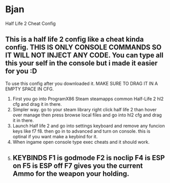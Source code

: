 # Bjan
Half Life 2 Cheat Config
## This is a half life 2 config like a cheat kinda config. THIS IS ONLY CONSOLE COMMANDS SO IT WILL NOT INJECT ANY CODE. You can type all this your self in the console but i made it easier for you :D
To use this config after you downloaded it. 
MAKE SURE TO DRAG IT IN A EMPTY SPACE IN CFG.
1. First you go into ProgramX86 Steam steamapps common Half-Life 2 hl2 cfg and drag it in there.
2. Simpler way. go to your steam library right click half life 2 than hover over manage then press browse local files and go into hl2 cfg and drag it in there.
3. Launch Half life 2 and go into settings keyboard and remove any funcion keys like f7 f8. then go in to advanced and turn on console. this is optinal if you want make a keybind for it.
4. When ingame open console type exec cheats and it should work.
5. ## KEYBINDS F1 is godmode F2 is noclip F4 is ESP on F5 is ESP off F7 gives you the current Ammo for the weapon your holding.

